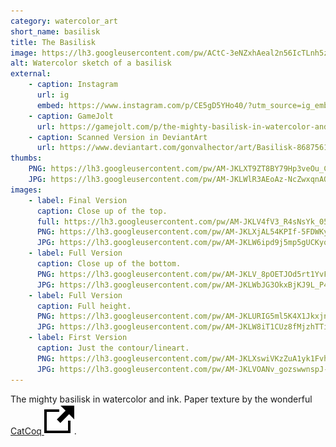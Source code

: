 ```yaml
---
category: watercolor_art
short_name: basilisk
title: The Basilisk
image: https://lh3.googleusercontent.com/pw/ACtC-3eNZxhAeal2n56IcTLnh5zPvupU9Zh_3Ua0nP3G7fuSOEmDGv2ZYe6QB-TMz3IciFKXRTAaGj91adWqHtPl9ulKiW1jC9hg5s4OSZr-52_7T_UpNejvZmrFzFdbXzw6ASN6j3fcIY_ZdM4_sRT6rCNK=w1200-h630-no?authuser=0
alt: Watercolor sketch of a basilisk
external:
    - caption: Instagram
      url: ig
      embed: https://www.instagram.com/p/CE5gD5YHo40/?utm_source=ig_embed&amp;utm_campaign=loading
    - caption: GameJolt
      url: https://gamejolt.com/p/the-mighty-basilisk-in-watercolor-and-ink-paper-texture-by-the-won-ri8rta3n
    - caption: Scanned Version in DeviantArt
      url: https://www.deviantart.com/gonvalhector/art/Basilisk-868756117
thumbs:
    PNG: https://lh3.googleusercontent.com/pw/AM-JKLXT9ZT8BY79Hp3veOu_C0huB_hiMlwQvpxwx_zqGivTodx8qkFMhFIJydBZC_ybCNgg-esjRIkRPioxPJCzm4hSlFrMAKdoImm2JOVeI9tAhXbOuWjM0hgRJXbxH1fF5CopxKCC71oIs9fmz0xaNn0a
    JPG: https://lh3.googleusercontent.com/pw/AM-JKLWlR3AEoAz-NcZwxqnAQb4ewYu-ITKQgKwjYrVW1H3zfKgZkZoJ4_uavx9hjLExYXVDi8aOghiVVUusShBaGMEnY0WOX2r8GYsHgj2U1DQjKPbnWUf9jdSL2kWis6KVkk283qtgVf5UVMGjt7wZvq-f
images:
    - label: Final Version
      caption: Close up of the top.
      full: https://lh3.googleusercontent.com/pw/AM-JKLV4fV3_R4sNsYk_05rCAWUxLkpkzmNJkP95kjsqraUpb2G6Iac9jNWoApZF8yDjrUY7mJ3iVSKx2dbCqHg3X5X6jB6Sx_uNbDoae31hwY9iVFk1ajDGon64NLiW9zEEPVYbWR45KBTkhogqrwmmjtCo=w2400
      PNG: https://lh3.googleusercontent.com/pw/AM-JKLXjAL54KPIf-5FDWKyykj3JJBbSBDDUaUFsAqimowo0NvX_GxruwTOCUza-LzBdmB3LUWODaOTBtQB458BOOC_A30WS0QjCUuBs5BZyYCWayO2I5_2aCGyhnLZD0muwdKOO217g2a5khw3aN-MeaaQh
      JPG: https://lh3.googleusercontent.com/pw/AM-JKLW6ipd9j5mp5gUCKyqGHDPkuD3PFDrs-vz89UzgiM69yTTD_1927e8QUQ41FvdxSIHJuUwbNB1bRaZ_Z3s4uNN5qqGUZxW_wB-lMndZkdyUuGFPeHQSD2AafrmkT_JQ2nj-2nsLlu9_aRQf4IsmiSdU
    - label: Full Version
      caption: Close up of the bottom.
      PNG: https://lh3.googleusercontent.com/pw/AM-JKLV_8pOETJOd5rt1YvFiqW5ptG-eH-AjNRNEceiFOR2hQYwtv7C8BpRetumPG5eGEz8n0WtQO5akiPuG-3Hk_CNZc2iO26GngZXKL3tszFLkZ9bdKnvYUEM_DVDnu5c93BMnzcOhv4vLu9ngexHogSlg
      JPG: https://lh3.googleusercontent.com/pw/AM-JKLWbJG3OkxBjKJ9L_P4ChWCIB6VptxYHHZClVTcNV8y8IaNsAPBno0WFrolbXKfu2uLDTPogh7hnnc0Zr75HR53A9sqe9_s1VXzIDQ0CYQCKj80kma5RFsIvyvGtV9vYjo1pnsFqiAqVWT-wAZmEDPyz
    - label: Full Version
      caption: Full height.
      PNG: https://lh3.googleusercontent.com/pw/AM-JKLURIG5ml5K4X1JkxjnGUD1vbV2kneeWC41txP_NIRaeoCj_kaan3nB0IFYIf3_XHG0N_-sChWXgGqmz0WOjeZq3poORWQhrTjPLZimMew7TxiFjV4lUxol_NtCyMcIxhzqMhAOkoOHzS2HgOYv2AtZJ
      JPG: https://lh3.googleusercontent.com/pw/AM-JKLW8iT1CUz8fMjzhTTiNXHrxVke7JrQsBVUHll4cH1J_WbEL-heE6iOar4_CwAQ1bthqoDPq7FL1zE8e5jzcSq9F--88qdxkLQiWUW0_dv-kZfqzIiwKwIKo0CtSmczz7_Wii8W3OQjtFivDPKjVGtt_
    - label: First Version
      caption: Just the contour/lineart.
      PNG: https://lh3.googleusercontent.com/pw/AM-JKLXswiVKzZuA1yk1FvhIm9UdyUAkKMtj4nBim6sPI9X3laUaeZMrXtlpjz6grjzOZpkoVTmgm9ac3fX491uc0i7w022L1Y79Q4axYco-zEpsmpywLIAGJ1zauifN27e7gvxqSYy8d0-u_rAdzNqDp-wn
      JPG: https://lh3.googleusercontent.com/pw/AM-JKLVOANv_gozswwnspJ-TtSE2FrhqqXOHKZki3C5tGWpwAY_HGJSSmbXxJyVlCh2SXbKpvgRxBSZdgaleVkwMp0UONVGNLpToE66SCczcGEqjLXxqq2D4JlZN1CsjIoZk92ziA14sUxv7KDbXQLPgz2QJ
---
```


The mighty basilisk in watercolor and ink.
Paper texture by the wonderful [CatCoq <img src="/assets/images/icons/external.svg" alt="External Link" class="external-icon">](https://www.instagram.com/catcoq/).
